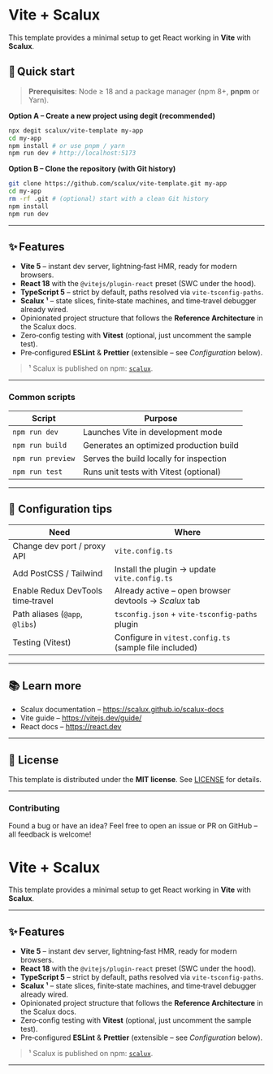 # Vite + Scalux

This template provides a minimal setup to get React working in **Vite** with **Scalux**.

## 🚀 Quick start

> **Prerequisites**: Node ≥ 18 and a package manager (npm 8+, **pnpm** or Yarn).

**Option A – Create a new project using degit (recommended)**

```bash
npx degit scalux/vite-template my-app
cd my-app
npm install # or use pnpm / yarn
npm run dev # http://localhost:5173
```

**Option B – Clone the repository (with Git history)**

```bash
git clone https://github.com/scalux/vite-template.git my-app
cd my-app
rm -rf .git # (optional) start with a clean Git history
npm install
npm run dev
```

---

## ✨ Features

- **Vite 5** – instant dev server, lightning‑fast HMR, ready for modern browsers.
- **React 18** with the `@vitejs/plugin-react` preset (SWC under the hood).
- **TypeScript 5** – strict by default, paths resolved via `vite-tsconfig-paths`.
- **Scalux ¹** – state slices, finite‑state machines, and time‑travel debugger already wired.
- Opinionated project structure that follows the **Reference Architecture** in the Scalux docs.
- Zero‑config testing with **Vitest** (optional, just uncomment the sample test).
- Pre‑configured **ESLint** & **Prettier** (extensible – see _Configuration_ below).

> ¹ Scalux is published on npm: [`scalux`](https://www.npmjs.com/package/scalux).

---

### Common scripts

| Script            | Purpose                                 |
| ----------------- | --------------------------------------- |
| `npm run dev`     | Launches Vite in development mode       |
| `npm run build`   | Generates an optimized production build |
| `npm run preview` | Serves the build locally for inspection |
| `npm run test`    | Runs unit tests with Vitest (optional)  |

---

## 🔧 Configuration tips

| Need                              | Where                                                  |
| --------------------------------- | ------------------------------------------------------ |
| Change dev port / proxy API       | `vite.config.ts`                                       |
| Add PostCSS / Tailwind            | Install the plugin → update `vite.config.ts`           |
| Enable Redux DevTools time‑travel | Already active – open browser devtools → _Scalux_ tab  |
| Path aliases (`@app`, `@libs`)    | `tsconfig.json` + `vite-tsconfig-paths` plugin         |
| Testing (Vitest)                  | Configure in `vitest.config.ts` (sample file included) |

---

## 📚 Learn more

- Scalux documentation – <https://scalux.github.io/scalux-docs>
- Vite guide – <https://vitejs.dev/guide/>
- React docs – <https://react.dev>

---

## 🪪 License

This template is distributed under the **MIT license**. See [LICENSE](./LICENSE) for details.

---

### Contributing

Found a bug or have an idea? Feel free to open an issue or PR on GitHub – all feedback is welcome!

# Vite + Scalux

This template provides a minimal setup to get React working in **Vite** with **Scalux**.

---

## ✨ Features

- **Vite 5** – instant dev server, lightning‑fast HMR, ready for modern browsers.
- **React 18** with the `@vitejs/plugin-react` preset (SWC under the hood).
- **TypeScript 5** – strict by default, paths resolved via `vite-tsconfig-paths`.
- **Scalux ¹** – state slices, finite‑state machines, and time‑travel debugger already wired.
- Opinionated project structure that follows the **Reference Architecture** in the Scalux docs.
- Zero‑config testing with **Vitest** (optional, just uncomment the sample test).
- Pre‑configured **ESLint** & **Prettier** (extensible – see _Configuration_ below).

> ¹ Scalux is published on npm: [`scalux`](https://www.npmjs.com/package/scalux).

---
